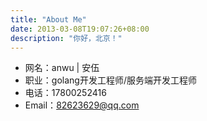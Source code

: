 ```yaml
---
title: "About Me"
date: 2013-03-08T19:07:26+08:00
description: "你好，北京！"
---
```




- 网名：anwu | 安伍
- 职业：golang开发工程师/服务端开发工程师
- 电话：17800252416
- Email：82623629@qq.com
